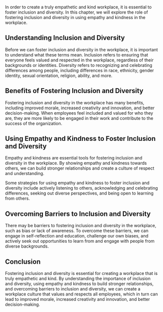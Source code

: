 
In order to create a truly empathetic and kind workplace, it is essential to foster inclusion and diversity. In this chapter, we will explore the role of fostering inclusion and diversity in using empathy and kindness in the workplace.

Understanding Inclusion and Diversity
-------------------------------------

Before we can foster inclusion and diversity in the workplace, it is important to understand what these terms mean. Inclusion refers to ensuring that everyone feels valued and respected in the workplace, regardless of their backgrounds or identities. Diversity refers to recognizing and celebrating differences among people, including differences in race, ethnicity, gender identity, sexual orientation, religion, ability, and more.

Benefits of Fostering Inclusion and Diversity
---------------------------------------------

Fostering inclusion and diversity in the workplace has many benefits, including improved morale, increased creativity and innovation, and better decision-making. When employees feel included and valued for who they are, they are more likely to be engaged in their work and contribute to the success of the organization.

Using Empathy and Kindness to Foster Inclusion and Diversity
------------------------------------------------------------

Empathy and kindness are essential tools for fostering inclusion and diversity in the workplace. By showing empathy and kindness towards others, we can build stronger relationships and create a culture of respect and understanding.

Some strategies for using empathy and kindness to foster inclusion and diversity include actively listening to others, acknowledging and celebrating differences, seeking out diverse perspectives, and being open to learning from others.

Overcoming Barriers to Inclusion and Diversity
----------------------------------------------

There may be barriers to fostering inclusion and diversity in the workplace, such as bias or lack of awareness. To overcome these barriers, we can engage in self-reflection and education, challenge our own biases, and actively seek out opportunities to learn from and engage with people from diverse backgrounds.

Conclusion
----------

Fostering inclusion and diversity is essential for creating a workplace that is truly empathetic and kind. By understanding the importance of inclusion and diversity, using empathy and kindness to build stronger relationships, and overcoming barriers to inclusion and diversity, we can create a workplace culture that values and respects all employees, which in turn can lead to improved morale, increased creativity and innovation, and better decision-making.
